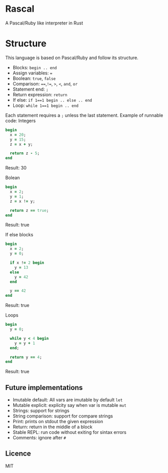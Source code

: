 # Rascal
A Pascal/Ruby like interpreter in Rust

# Structure
This language is based on Pascal/Ruby and follow its structure.

  * Blocks: `begin .. end`
  * Assign variables: `=`
  * Boolean: `true`, `false`
  * Comparison: `==`,`!=`, `>`, `<`, `and`, `or`
  * Statement end: `;`
  * Return expression: `return`
  * If else: `if 1==1 begin .. else .. end`
  * Loop: `while 1==1 begin .. end`

Each statement requires a `;` unless the last statement. Example of runnable code:
Integers
```ruby
begin
  x = 20;
  y = 15;
  z = x + y;

  return z - 5;
end
```
Result: 30

Bolean
```ruby
begin
  x = 2;
  y = 1;
  z = x != y;

  return z == true;
end
```
Result: true

If else blocks
```ruby
begin
  x = 2;
  y = 0;

  if x != 2 begin
    y = 13
  else
    y = 42
  end

  y == 42
end
```
Result: true

Loops
```ruby
begin
  y = 0;

  while y < 4 begin
    y = y + 1
  end;

  return y == 4;
end
```
Result: true

## Future implementations
  * Imutable default: All vars are imutable by default `let`
  * Mutable explicit: explicity say when var is mutable `mut`
  * Strings: support for strings
  * String comparison: support for compare strings
  * Print: prints on stdout the given expression
  * Return: return in the middle of a block
  * Stable REPL: run code without exiting for sintax errors
  * Comments: ignore after `#`

## Licence
MIT
